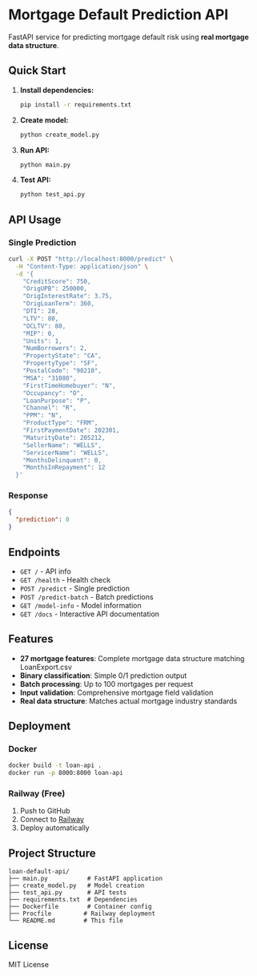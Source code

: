# Mortgage Default Prediction API

FastAPI service for predicting mortgage default risk using **real mortgage data structure**.

## Quick Start

1. **Install dependencies:**
   ```bash
   pip install -r requirements.txt
   ```

2. **Create model:**
   ```bash
   python create_model.py
   ```

3. **Run API:**
   ```bash
   python main.py
   ```

4. **Test API:**
   ```bash
   python test_api.py
   ```

## API Usage

### Single Prediction
```bash
curl -X POST "http://localhost:8000/predict" \
  -H "Content-Type: application/json" \
  -d '{
    "CreditScore": 750,
    "OrigUPB": 250000,
    "OrigInterestRate": 3.75,
    "OrigLoanTerm": 360,
    "DTI": 28,
    "LTV": 80,
    "OCLTV": 80,
    "MIP": 0,
    "Units": 1,
    "NumBorrowers": 2,
    "PropertyState": "CA",
    "PropertyType": "SF",
    "PostalCode": "90210",
    "MSA": "31080",
    "FirstTimeHomebuyer": "N",
    "Occupancy": "O",
    "LoanPurpose": "P",
    "Channel": "R",
    "PPM": "N",
    "ProductType": "FRM",
    "FirstPaymentDate": 202301,
    "MaturityDate": 205212,
    "SellerName": "WELLS",
    "ServicerName": "WELLS",
    "MonthsDelinquent": 0,
    "MonthsInRepayment": 12
  }'
```

### Response
```json
{
  "prediction": 0
}
```

## Endpoints

- `GET /` - API info
- `GET /health` - Health check
- `POST /predict` - Single prediction
- `POST /predict-batch` - Batch predictions  
- `GET /model-info` - Model information
- `GET /docs` - Interactive API documentation

## Features

- **27 mortgage features**: Complete mortgage data structure matching LoanExport.csv
- **Binary classification**: Simple 0/1 prediction output
- **Batch processing**: Up to 100 mortgages per request
- **Input validation**: Comprehensive mortgage field validation
- **Real data structure**: Matches actual mortgage industry standards

## Deployment

### Docker
```bash
docker build -t loan-api .
docker run -p 8000:8000 loan-api
```

### Railway (Free)
1. Push to GitHub
2. Connect to [Railway](https://railway.app/)
3. Deploy automatically

## Project Structure
```
loan-default-api/
├── main.py           # FastAPI application
├── create_model.py   # Model creation
├── test_api.py       # API tests
├── requirements.txt  # Dependencies
├── Dockerfile        # Container config
├── Procfile         # Railway deployment
└── README.md        # This file
```

## License
MIT License